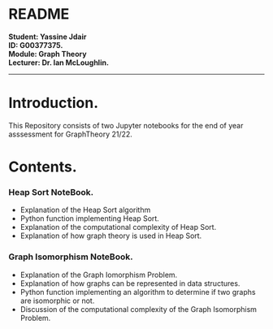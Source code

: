 <h1>README</h1>

<p>
    <b>Student: Yassine Jdair</b>
    <br>
    <b>ID: G00377375.</b>
    <br>
    <b>Module: Graph Theory</b>
    <br>
    <b>Lecturer: Dr. Ian McLoughlin.</b>
</p>


***

# Introduction.

This Repository consists of two Jupyter notebooks for the end of year asssessment for GraphTheory 21/22.



# Contents.

### Heap Sort NoteBook.

* Explanation of the Heap Sort algorithm
* Python function implementing Heap Sort.
* Explanation of the computational complexity of Heap Sort.
* Explanation of how graph theory is used in Heap Sort.


### Graph Isomorphism NoteBook.

* Explanation of the Graph Iomorphism Problem.
* Explanation of how graphs can be represented in data structures.
* Python function implementing an algorithm to determine if two graphs are isomorphic or not.
* Discussion of the computational complexity of the Graph Isomorphism Problem.


